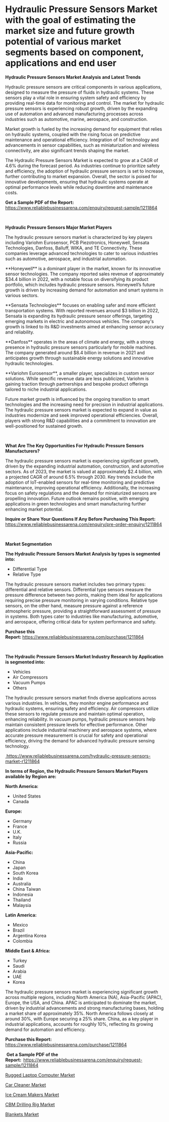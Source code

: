 <p><h1>Hydraulic Pressure Sensors Market with the goal of estimating the market size and future growth potential of various market segments based on component, applications and end user</h1></p><p><strong>Hydraulic Pressure Sensors Market Analysis and Latest Trends</strong></p>
<p><p>Hydraulic pressure sensors are critical components in various applications, designed to measure the pressure of fluids in hydraulic systems. These sensors play a vital role in ensuring system safety and efficiency by providing real-time data for monitoring and control. The market for hydraulic pressure sensors is experiencing robust growth, driven by the expanding use of automation and advanced manufacturing processes across industries such as automotive, marine, aerospace, and construction.</p><p>Market growth is fueled by the increasing demand for equipment that relies on hydraulic systems, coupled with the rising focus on predictive maintenance and operational efficiency. Integration of IoT technology and advancements in sensor capabilities, such as miniaturization and wireless connectivity, are also significant trends shaping the market. </p><p>The Hydraulic Pressure Sensors Market is expected to grow at a CAGR of 4.6% during the forecast period. As industries continue to prioritize safety and efficiency, the adoption of hydraulic pressure sensors is set to increase, further contributing to market expansion. Overall, the sector is poised for innovative developments, ensuring that hydraulic systems operate at optimal performance levels while reducing downtime and maintenance costs.</p></p>
<p><strong>Get a Sample PDF of the Report:&nbsp;</strong> <a href="https://www.reliablebusinessarena.com/enquiry/request-sample/1211864?utm_campaign=1332&utm_medium=2&utm_source=Github&utm_content=ia&utm_term=06102024&utm_id=hydraulic-pressure-sensors">https://www.reliablebusinessarena.com/enquiry/request-sample/1211864</a></p>
<p>&nbsp;</p>
<p><strong>Hydraulic Pressure Sensors Major Market Players</strong></p>
<p><p>The hydraulic pressure sensors market is characterized by key players including Variohm Eurosensor, PCB Piezotronics, Honeywell, Sensata Technologies, Danfoss, Balluff, WIKA, and TE Connectivity. These companies leverage advanced technologies to cater to various industries such as automotive, aerospace, and industrial automation.</p><p>**Honeywell** is a dominant player in the market, known for its innovative sensor technologies. The company reported sales revenue of approximately $34.4 billion in 2022, with a notable focus on diversifying its product portfolio, which includes hydraulic pressure sensors. Honeywell’s future growth is driven by increasing demand for automation and smart systems in various sectors.</p><p>**Sensata Technologies** focuses on enabling safer and more efficient transportation systems. With reported revenues around $3 billion in 2022, Sensata is expanding its hydraulic pressure sensor offerings, targeting emerging markets in electric and autonomous vehicles. The company's growth is linked to its R&D investments aimed at enhancing sensor accuracy and reliability.</p><p>**Danfoss** operates in the areas of climate and energy, with a strong presence in hydraulic pressure sensors particularly for mobile machines. The company generated around $8.4 billion in revenue in 2021 and anticipates growth through sustainable energy solutions and innovative hydraulic technologies.</p><p>**Variohm Eurosensor**, a smaller player, specializes in custom sensor solutions. While specific revenue data are less publicized, Variohm is gaining traction through partnerships and bespoke product offerings tailored to niche industrial applications.</p><p>Future market growth is influenced by the ongoing transition to smart technologies and the increasing need for precision in industrial applications. The hydraulic pressure sensors market is expected to expand in value as industries modernize and seek improved operational efficiencies. Overall, players with strong R&D capabilities and a commitment to innovation are well-positioned for sustained growth.</p></p>
<p>&nbsp;</p>
<p><strong>What Are The Key Opportunities For Hydraulic Pressure Sensors Manufacturers?</strong></p>
<p><p>The hydraulic pressure sensors market is experiencing significant growth, driven by the expanding industrial automation, construction, and automotive sectors. As of 2023, the market is valued at approximately $2.4 billion, with a projected CAGR of around 6.5% through 2030. Key trends include the adoption of IoT-enabled sensors for real-time monitoring and predictive maintenance, improving operational efficiency. Additionally, the increasing focus on safety regulations and the demand for miniaturized sensors are propelling innovation. Future outlook remains positive, with emerging applications in green technologies and smart manufacturing further enhancing market potential.</p></p>
<p><strong>Inquire or Share Your Questions If Any Before Purchasing This Report:</strong> <a href="https://www.reliablebusinessarena.com/enquiry/pre-order-enquiry/1211864?utm_campaign=1332&utm_medium=2&utm_source=Github&utm_content=ia&utm_term=06102024&utm_id=hydraulic-pressure-sensors">https://www.reliablebusinessarena.com/enquiry/pre-order-enquiry/1211864</a></p>
<p>&nbsp;</p>
<p><strong>Market Segmentation</strong></p>
<p><strong>The Hydraulic Pressure Sensors Market Analysis by types is segmented into:</strong></p>
<p><ul><li>Differential Type</li><li>Relative Type</li></ul></p>
<p><p>The hydraulic pressure sensors market includes two primary types: differential and relative sensors. Differential type sensors measure the pressure difference between two points, making them ideal for applications requiring precise pressure monitoring in varying conditions. Relative type sensors, on the other hand, measure pressure against a reference atmospheric pressure, providing a straightforward assessment of pressure in systems. Both types cater to industries like manufacturing, automotive, and aerospace, offering critical data for system performance and safety.</p></p>
<p><strong>Purchase this Report:&nbsp;</strong><a href="https://www.reliablebusinessarena.com/purchase/1211864?utm_campaign=1332&utm_medium=2&utm_source=Github&utm_content=ia&utm_term=06102024&utm_id=hydraulic-pressure-sensors">https://www.reliablebusinessarena.com/purchase/1211864</a></p>
<p>&nbsp;</p>
<p><strong>The Hydraulic Pressure Sensors Market Industry Research by Application is segmented into:</strong></p>
<p><ul><li>Vehicles</li><li>Air Compressors</li><li>Vacuum Pumps</li><li>Others</li></ul></p>
<p><p>The hydraulic pressure sensors market finds diverse applications across various industries. In vehicles, they monitor engine performance and hydraulic systems, ensuring safety and efficiency. Air compressors utilize these sensors to regulate pressure and maintain optimal operation, enhancing reliability. In vacuum pumps, hydraulic pressure sensors help maintain consistent pressure levels for effective performance. Other applications include industrial machinery and aerospace systems, where accurate pressure measurement is crucial for safety and operational efficiency, driving the demand for advanced hydraulic pressure sensing technology.</p></p>
<p><a href="https://www.reliablebusinessarena.com/hydraulic-pressure-sensors-market-r1211864?utm_campaign=1332&utm_medium=2&utm_source=Github&utm_content=ia&utm_term=06102024&utm_id=hydraulic-pressure-sensors">&nbsp;https://www.reliablebusinessarena.com/hydraulic-pressure-sensors-market-r1211864</a></p>
<p><strong>In terms of Region, the Hydraulic Pressure Sensors Market Players available by Region are:</strong></p>
<p>
    <p> <strong> North America: </strong>
        <ul>
            <li>United States</li>
            <li>Canada</li>
        </ul>
        </p> 
    <p> <strong> Europe: </strong>
        <ul>
            <li>Germany</li>
            <li>France</li>
            <li>U.K.</li>
            <li>Italy</li>
            <li>Russia</li>
        </ul>
        </p> 
    <p> <strong> Asia-Pacific: </strong>
        <ul>
            <li>China</li>
            <li>Japan</li>
            <li>South Korea</li>
            <li>India</li>
            <li>Australia</li>
            <li>China Taiwan</li>
            <li>Indonesia</li>
            <li>Thailand</li>
            <li>Malaysia</li>
        </ul>
        </p> 
    <p> <strong> Latin America: </strong>
        <ul>
            <li>Mexico</li>
            <li>Brazil</li>
            <li>Argentina Korea</li>
            <li>Colombia</li>
        </ul>
        </p> 
    <p> <strong> Middle East & Africa: </strong>
        <ul>
            <li>Turkey</li>
            <li>Saudi</li>
            <li>Arabia</li>
            <li>UAE</li>
            <li>Korea</li>
        </ul>
    </p>
    </p>
<p><p>The hydraulic pressure sensors market is experiencing significant growth across multiple regions, including North America (NA), Asia-Pacific (APAC), Europe, the USA, and China. APAC is anticipated to dominate the market, driven by industrial advancements and strong manufacturing bases, holding a market share of approximately 35%. North America follows closely at around 30%, with Europe securing a 25% share. China, as a key player in industrial applications, accounts for roughly 10%, reflecting its growing demand for automation and efficiency.</p></p>
<p><strong>Purchase this Report: </strong><a href="https://www.reliablebusinessarena.com/purchase/1211864?utm_campaign=1332&utm_medium=2&utm_source=Github&utm_content=ia&utm_term=06102024&utm_id=hydraulic-pressure-sensors">https://www.reliablebusinessarena.com/purchase/1211864</a></p>
<p>&nbsp;<strong>Get a Sample PDF of the Report:&nbsp;&nbsp;</strong><a href="https://www.reliablebusinessarena.com/enquiry/request-sample/1211864?utm_campaign=1332&utm_medium=2&utm_source=Github&utm_content=ia&utm_term=06102024&utm_id=hydraulic-pressure-sensors">https://www.reliablebusinessarena.com/enquiry/request-sample/1211864</a></p>
<p><strong></strong></p>
<p><p><a href="https://www.linkedin.com/pulse/rugged-laptop-computer-market-research-report-2024--k7zge?utm_campaign=1332&utm_medium=2&utm_source=Github&utm_content=ia&utm_term=06102024&utm_id=hydraulic-pressure-sensors">Rugged Laptop Computer Market</a></p><p><a href="https://www.linkedin.com/pulse/global-car-cleaner-market-trends-analysis-future-growth-mbqwc?utm_campaign=1332&utm_medium=2&utm_source=Github&utm_content=ia&utm_term=06102024&utm_id=hydraulic-pressure-sensors">Car Cleaner Market</a></p><p><a href="https://www.linkedin.com/pulse/strategic-forecast-ice-cream-makers-market-growth-trends-tiffc?utm_campaign=1332&utm_medium=2&utm_source=Github&utm_content=ia&utm_term=06102024&utm_id=hydraulic-pressure-sensors">Ice Cream Makers Market</a></p><p><a href="https://www.linkedin.com/pulse/cbm-drilling-rig-market-overview-forecast-2024-2031-detailed-raykc?utm_campaign=1332&utm_medium=2&utm_source=Github&utm_content=ia&utm_term=06102024&utm_id=hydraulic-pressure-sensors">CBM Drilling Rig Market</a></p><p><a href="https://www.linkedin.com/pulse/blankets-industry-forecast-market-shifts-strategic-imperatives-dadxc?utm_campaign=1332&utm_medium=2&utm_source=Github&utm_content=ia&utm_term=06102024&utm_id=hydraulic-pressure-sensors">Blankets Market</a></p></p>